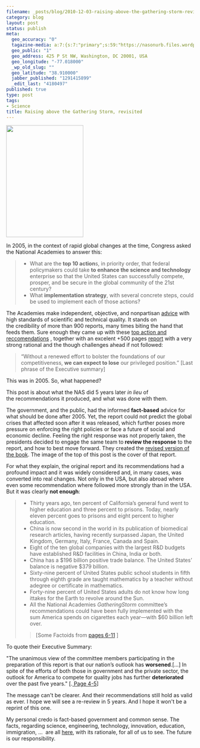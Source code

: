 ```yaml
--- 
filename: _posts/blog/2010-12-03-raising-above-the-gathering-storm-revisited.md
category: blog
layout: post
status: publish
meta: 
  geo_accuracy: "0"
  tagazine-media: a:7:{s:7:"primary";s:59:"https://nasonurb.files.wordpress.com/2010/12/51tkmpv98el.jpg";s:6:"images";a:1:{s:59:"https://nasonurb.files.wordpress.com/2010/12/51tkmpv98el.jpg";a:6:{s:8:"file_url";s:59:"https://nasonurb.files.wordpress.com/2010/12/51tkmpv98el.jpg";s:5:"width";s:3:"346";s:6:"height";s:3:"500";s:4:"type";s:5:"image";s:4:"area";s:6:"173000";s:9:"file_path";s:0:"";}}s:6:"videos";a:0:{}s:11:"image_count";s:1:"1";s:6:"author";s:7:"4180497";s:7:"blog_id";s:7:"8438084";s:9:"mod_stamp";s:19:"2010-12-04 15:43:30";}
  geo_public: "1"
  geo_address: 425 P St NW, Washington, DC 20001, USA
  geo_longitude: "-77.018000"
  _wp_old_slug: ""
  geo_latitude: "38.910000"
  jabber_published: "1291415899"
  _edit_last: "4180497"
published: true
type: post
tags: 
- Science
title: Raising above the Gathering Storm, revisited
---
```

<a href="https://www.nap.edu/catalog.php?record_id=11463"><img class="aligncenter size-medium wp-image-1066" title="51tKmpV98eL" src="https://nasonurb.files.wordpress.com/2010/12/51tkmpv98el.jpg?w=207" alt="" width="207" height="300" /></a>

In 2005, in the context of rapid global changes at the time, Congress asked the National Academies to answer this:
<blockquote>
<ul type="disc">
	<li>What are the <strong>top 10 action</strong>s, in priority order, that federal policymakers could take <strong>to enhance the science and technology</strong> enterprise so that the United States can successfully compete, prosper, and be secure in the global community of the 21st century?</li>
	<li>What <strong>implementation strategy</strong>, with several concrete steps, could be used to implement each of those actions?</li>
</ul>
</blockquote>
The Academies make independent, objective, and nonpartisan <a href="https://www.nationalacademies.org/studyprocess/index.html">advice</a> with high standards of scientific and technical quality. It stands on the credibility of more than 900 reports, many times biting the hand that feeds them. Sure enough they came up with these <a href="https://books.nap.edu/openbook.php?record_id=11463&amp;page=4">top action and reccomendations</a> , together with an excelent +500 pages <a href="https://www.nap.edu/catalog.php?record_id=11463#description">report</a> with a very strong rational and the though challenges ahead if not followed:
<blockquote>“Without a renewed effort to bolster the foundations of our competitiveness, <strong>we can expect to lose</strong> our privileged position.” [Last phrase of the Executive summary]</blockquote>
This was in 2005. So, what happened?

This post is about what the NAS did 5 years later <em>in lieu</em> of the recommendations it produced, and what was done with them.

<!--more-->

The government, and the public, had the informed <strong>fact-based</strong> advice for what should be done after 2005. Yet, the report could not predict the global crises that affected soon after it was released, which further poses more pressure on enforcing the right policies or face a future of social and economic decline. Feeling the right response was not properly taken, the presidents decided to engage the same team to<strong> review the response</strong> to the report, and how to best move forward. They created the <a href="https://www.nap.edu/catalog.php?record_id=11463">revised version of the book</a>. The image of the top of this post is the cover of that report.

For what they explain, the original report and its recommendations had a profound impact and it was widely considered and, in many cases, was converted into real changes. Not only in the USA, but also abroad where even some recommendation where followed more strongly than in the USA. But it was clearly <strong>not enough</strong>:
<blockquote>
<ul>
	<li>Thirty years ago, ten percent of California’s general fund went to higher education and three percent to prisons. Today, nearly eleven percent goes to prisons and eight percent to higher education.</li>
	<li>China is now second in the world in its publication of biomedical research articles, having recently surpassed Japan, the United Kingdom, Germany, Italy, France, Canada and Spain.</li>
	<li>Eight of the ten global companies with the largest R&amp;D budgets have established R&amp;D facilities in China, India or both.</li>
	<li><span style="font-size:small;"><span style="font-size:11px;"> </span></span>China has a $196 billion positive trade balance. The United States’ balance is negative $379 billion.</li>
	<li>Sixty-nine percent of United States public school students in fifth through eighth grade are taught mathematics by a teacher without adegree or certificate in mathematics.</li>
	<li>Forty-nine percent of United States adults do not know how long ittakes for the Earth to revolve around the Sun.</li>
	<li style="text-align:left;">All the National Academies <em>Gathering</em><em>Storm</em> committee’s recommendations could have been fully implemented with the sum America spends on cigarettes each year—with $60 billion left over.</li>
</ul>
<blockquote>[Some Factoids from <a href="https://www.nap.edu/openbook.php?record_id=12999&amp;page=11">pages 6-11</a> ]</blockquote>
</blockquote>
To quote their Executive Summary:

"The unanimous view of the committee members participating in the preparation of this report is that our nation’s outlook has <strong>worsened</strong>.[...] In spite of the efforts of both those in government and the private sector, the outlook for America to compete for quality jobs has further <strong>deteriorated </strong>over the past five years." [.<a href="https://www.nap.edu/openbook.php?record_id=12999&amp;page=4"> Page 4-5</a>]

The message can't be clearer. And their recommendations still hold as valid as ever. I hope we will see a re-review in 5 years. And I hope it won't be a reprint of this one.

My personal credo is fact-based government and common sense. The facts, regarding science, engineering, technology, innovation, education, immigration, ...  are all <a href="https://books.nap.edu/catalog.php?record_id=12999">here</a>, with its rationale, for all of us to see. The future is our responsibility.
